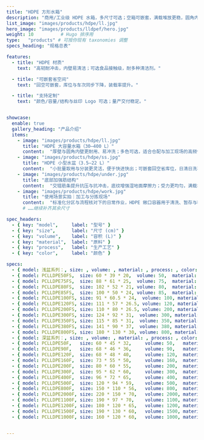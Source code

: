 ```yaml
---
title: "HDPE 方形水箱"
description: "商用/工业级 HDPE 水箱，多尺寸可选；空箱可嵌套，满载堆放更稳，圆角内壁好清洗。"
list_image: "images/products/hdpe/ll.jpg"
hero_image: "images/products/lldpef/hero.jpg"
weight: 10          # Hugo 排序用
type:   "products" # 可按你现有 taxonomies 调整
specs_heading: "规格总表"

features:
  - title: "HDPE 材质"
    text: "高韧耐冲击，内壁易清洁；可选食品接触级，耐多种清洁剂。"

  - title: "可嵌套省空间"
    text: "回空可嵌套，库位与车次同步下降，装载率提升。"

  - title: "支持定制"
    text: "颜色/容量/结构与丝印 Logo 可选；量产交付稳定。"


showcase:
  enable: true
  gallery_heading: "产品介绍"
  items:
    - image: "images/products/hdpe/ll.jpg"
      title: "HDPE 大容量水箱（30–400 L）"
      content:  "厚壁与圆角内壁更耐用、易冲洗；多色可选，适合仓配与加工现场的高频使用。"
    - image: "images/products/hdpe/ss.jpg"
      title: "HDPE 小型水盆（3.5–22 L）"
      content:  "小批量取用与分装更灵活，便于快进快出；可嵌套回空省库位，日清日洗不易挂污。"
    - image: "images/products/hdpe/under.jpg"
      title: "底部加强筋结构"
      content:  "交错筋条提升抗压与抗冲击，底纹增强湿地面摩擦力；受力更均匀，满载堆放更稳。"
    - image: "images/products/hdpe/work.jpg"
      title: "使用场景实拍｜加工与分拣现场"
      content:  "标准化分区与流程核对下的日常作业，HDPE 敞口容器用于清洗、暂存与转运。"
      # ……继续补齐其余尺寸

spec_headers:
  - { key: "model",     label: "型号" }
  - { key: "size",      label: "尺寸 (cm)" }
  - { key: "volume",    label: "容积 (L)" }
  - { key: "material",  label: "原料" }
  - { key: "process",   label: "生产工艺" }
  - { key: "color",     label: "颜色" }

specs:
  - { model: 浅盆系列：, size: , volume: , material: , process: , color:  }
  - { model: PCLLDPE50FS,  size: 60 * 39 * 20,  volume: 50,  material: LLDPE, process: 滚塑, color: 红 / 蓝 / 白 }
  - { model: PCLLDPE75FS,  size: 88 * 61 * 25,  volume: 75,  material: LLDPE, process: 滚塑, color: 红 / 蓝 / 白 }
  - { model: PCLLDPE80FS,  size: 102 * 52 * 21, volume: 80,  material: LLDPE, process: 滚塑, color: 红 / 蓝 / 白 }
  - { model: PCLLDPE85FS,  size: 100 * 50 * 24, volume: 85,  material: LLDPE, process: 滚塑, color: 红 / 蓝 / 白 }
  - { model: PCLLDPE100FS, size: 91 * 60.5 * 24,  volume: 100, material: LLDPE, process: 滚塑, color: 红 / 蓝 / 白 }
  - { model: PCLLDPE120FS, size: 111 * 57 * 26.5, volume: 120, material: LLDPE, process: 滚塑, color: 红 / 蓝 / 白 }
  - { model: PCLLDPE200FS, size: 110 * 80 * 26.5, volume: 200, material: LLDPE, process: 滚塑, color: 红 / 蓝 / 白 }
  - { model: PCLLDPE300FS, size: 124 * 92 * 31,  volume: 300, material: LLDPE, process: 滚塑, color: 红 / 蓝 / 白 }
  - { model: PCLLDPE350FS, size: 115 * 85 * 31,  volume: 350, material: LLDPE, process: 滚塑, color: 红 / 蓝 / 白 }
  - { model: PCLLDPE380FS, size: 141 * 90 * 37,  volume: 380, material: LLDPE, process: 滚塑, color: 红 / 蓝 / 白 }
  - { model: PCLLDPE800FS, size: 180 * 130 * 30, volume: 800, material: LLDPE, process: 滚塑, color: 红 / 蓝 / 白 }
  - { model: 深盆系列：, size: , volume: , material: , process: , color:  }
  - { model: PCLLDPE50F,   size: 60 * 45 * 32,     volume: 50,   material: LLDPE, process: 滚塑, color: 红 / 蓝 / 白 }
  - { model: PCLLDPE90F,   size: 68 * 46 * 36,     volume: 90,   material: LLDPE, process: 滚塑, color: 红 / 蓝 / 白 }
  - { model: PCLLDPE120F,  size: 68 * 48 * 40,     volume: 120,  material: LLDPE, process: 滚塑, color: 红 / 蓝 / 白 }
  - { model: PCLLDPE160F,  size: 73 * 55 * 50,     volume: 160,  material: LLDPE, process: 滚塑, color: 红 / 蓝 / 白 }
  - { model: PCLLDPE200F,  size: 80 * 60 * 55,     volume: 200,  material: LLDPE, process: 滚塑, color: 红 / 蓝 / 白 }
  - { model: PCLLDPE300F,  size: 95 * 62 * 60,     volume: 300,  material: LLDPE, process: 滚塑, color: 红 / 蓝 / 白 }
  - { model: PCLLDPE400F,  size: 96 * 72 * 65,     volume: 400,  material: LLDPE, process: 滚塑, color: 红 / 蓝 / 白 }
  - { model: PCLLDPE500F,  size: 120 * 94 * 59,    volume: 500,  material: LLDPE, process: 滚塑, color: 红 / 蓝 / 白 }
  - { model: PCLLDPE800F,  size: 150 * 110 * 56,   volume: 800,  material: LLDPE, process: 滚塑, color: 红 / 蓝 / 白 }
  - { model: PCLLDPE2000F, size: 220 * 150 * 70,   volume: 2000, material: LLDPE, process: 滚塑, color: 红 / 蓝 / 白 }
  - { model: PCLLDPE1100F, size: 190 * 97 * 70,    volume: 1100, material: LLDPE, process: 滚塑, color: 红 / 蓝 / 白 }
  - { model: PCLLDPE1200F, size: 180 * 120 * 65,   volume: 1200, material: LLDPE, process: 滚塑, color: 红 / 蓝 / 白 }
  - { model: PCLLDPE1500F, size: 190 * 130 * 60,   volume: 1500, material: LLDPE, process: 滚塑, color: 红 / 蓝 / 白 }
  - { model: PCLLDPE1000F, size: 160 * 120 * 60,   volume: 1000, material: LLDPE, process: 滚塑, color: 红 / 蓝 / 白 }


---
```

